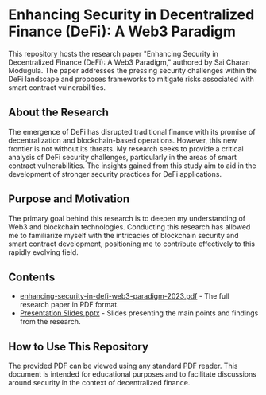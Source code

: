 # Enhancing Security in Decentralized Finance (DeFi): A Web3 Paradigm

This repository hosts the research paper "Enhancing Security in Decentralized Finance (DeFi): A Web3 Paradigm," authored by Sai Charan Modugula. The paper addresses the pressing security challenges within the DeFi landscape and proposes frameworks to mitigate risks associated with smart contract vulnerabilities.

## About the Research

The emergence of DeFi has disrupted traditional finance with its promise of decentralization and blockchain-based operations. However, this new frontier is not without its threats. My research seeks to provide a critical analysis of DeFi security challenges, particularly in the areas of smart contract vulnerabilities. The insights gained from this study aim to aid in the development of stronger security practices for DeFi applications.

## Purpose and Motivation

The primary goal behind this research is to deepen my understanding of Web3 and blockchain technologies. Conducting this research has allowed me to familiarize myself with the intricacies of blockchain security and smart contract development, positioning me to contribute effectively to this rapidly evolving field.

## Contents

- [enhancing-security-in-defi-web3-paradigm-2023.pdf](/paper/enhancing-security-in-defi-web3-paradigm-2023.pdf/) - The full research paper in PDF format.
- [Presentation Slides.pptx](/slides/Presentation%20Slides.pptx/) - Slides presenting the main points and findings from the research.

## How to Use This Repository

The provided PDF can be viewed using any standard PDF reader. This document is intended for educational purposes and to facilitate discussions around security in the context of decentralized finance.
